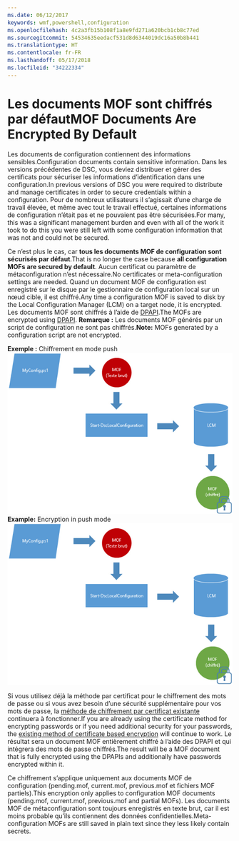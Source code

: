 ```yaml
---
ms.date: 06/12/2017
keywords: wmf,powershell,configuration
ms.openlocfilehash: 4c2a3fb15b108f1a8e9fd271a620bcb1cb8c77ed
ms.sourcegitcommit: 54534635eedacf531d8d6344019dc16a50b8b441
ms.translationtype: HT
ms.contentlocale: fr-FR
ms.lasthandoff: 05/17/2018
ms.locfileid: "34222334"
---
```

# <a name="mof-documents-are-encrypted-by-default"></a><span data-ttu-id="24e1b-102">Les documents MOF sont chiffrés par défaut</span><span class="sxs-lookup"><span data-stu-id="24e1b-102">MOF Documents Are Encrypted By Default</span></span>

<span data-ttu-id="24e1b-103">Les documents de configuration contiennent des informations sensibles.</span><span class="sxs-lookup"><span data-stu-id="24e1b-103">Configuration documents contain sensitive information.</span></span> <span data-ttu-id="24e1b-104">Dans les versions précédentes de DSC, vous deviez distribuer et gérer des certificats pour sécuriser les informations d’identification dans une configuration.</span><span class="sxs-lookup"><span data-stu-id="24e1b-104">In previous versions of DSC you were required to distribute and manage certificates in order to secure credentials within a configuration.</span></span> <span data-ttu-id="24e1b-105">Pour de nombreux utilisateurs il s’agissait d’une charge de travail élevée, et même avec tout le travail effectué, certaines informations de configuration n’était pas et ne pouvaient pas être sécurisées.</span><span class="sxs-lookup"><span data-stu-id="24e1b-105">For many, this was a significant management burden and even with all of the work it took to do this you were still left with some configuration information that was not and could not be secured.</span></span>

<span data-ttu-id="24e1b-106">Ce n’est plus le cas, car **tous les documents MOF de configuration sont sécurisés par défaut**.</span><span class="sxs-lookup"><span data-stu-id="24e1b-106">That is no longer the case because **all configuration MOFs are secured by default**.</span></span> <span data-ttu-id="24e1b-107">Aucun certificat ou paramètre de métaconfiguration n’est nécessaire.</span><span class="sxs-lookup"><span data-stu-id="24e1b-107">No certificates or meta-configuration settings are needed.</span></span> <span data-ttu-id="24e1b-108">Quand un document MOF de configuration est enregistré sur le disque par le gestionnaire de configuration local sur un nœud cible, il est chiffré.</span><span class="sxs-lookup"><span data-stu-id="24e1b-108">Any time a configuration MOF is saved to disk by the Local Configuration Manager (LCM) on a target node, it is encrypted.</span></span> <span data-ttu-id="24e1b-109">Les documents MOF sont chiffrés à l’aide de [DPAPI](https://msdn.microsoft.com/library/ms995355.aspx).</span><span class="sxs-lookup"><span data-stu-id="24e1b-109">The MOFs are encrypted using [DPAPI](https://msdn.microsoft.com/library/ms995355.aspx).</span></span> <span data-ttu-id="24e1b-110">**Remarque :** Les documents MOF générés par un script de configuration ne sont pas chiffrés.</span><span class="sxs-lookup"><span data-stu-id="24e1b-110">**Note:** MOFs generated by a configuration script are not encrypted.</span></span>

<span data-ttu-id="24e1b-111">**Exemple :** Chiffrement en mode push ![Chiffrement de document MOF](../images/MOF_Encryption.jpg)</span><span class="sxs-lookup"><span data-stu-id="24e1b-111">**Example:** Encryption in push mode ![MOF Encryption](../images/MOF_Encryption.jpg)</span></span>

<span data-ttu-id="24e1b-112">Si vous utilisez déjà la méthode par certificat pour le chiffrement des mots de passe ou si vous avez besoin d’une sécurité supplémentaire pour vos mots de passe, la [méthode de chiffrement par certificat existante](https://msdn.microsoft.com/powershell/dsc/securemof) continuera à fonctionner.</span><span class="sxs-lookup"><span data-stu-id="24e1b-112">If you are already using the certificate method for encrypting passwords or if you need additional security for your passwords, the [existing method of certificate based encryption](https://msdn.microsoft.com/powershell/dsc/securemof) will continue to work.</span></span> <span data-ttu-id="24e1b-113">Le résultat sera un document MOF entièrement chiffré à l’aide des DPAPI et qui intégrera des mots de passe chiffrés.</span><span class="sxs-lookup"><span data-stu-id="24e1b-113">The result will be a MOF document that is fully encrypted using the DPAPIs and additionally have passwords encrypted within it.</span></span>

<span data-ttu-id="24e1b-114">Ce chiffrement s’applique uniquement aux documents MOF de configuration (pending.mof, current.mof, previous.mof et fichiers MOF partiels).</span><span class="sxs-lookup"><span data-stu-id="24e1b-114">This encryption only applies to configuration MOF documents (pending.mof, current.mof, previous.mof and partial MOFs).</span></span> <span data-ttu-id="24e1b-115">Les documents MOF de métaconfiguration sont toujours enregistrés en texte brut, car il est moins probable qu’ils contiennent des données confidentielles.</span><span class="sxs-lookup"><span data-stu-id="24e1b-115">Meta-configuration MOFs are still saved in plain text since they less likely contain secrets.</span></span>
